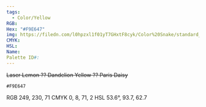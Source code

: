```yaml
---
tags:
  - Color/Yellow
RGB: 
Hex: "#F9E647"
img: https://filedn.com/l0hpzxl1f01yT7GHxtF8cyk/Color%20Snake/standard_csv_to_svg//F9E647.svg
CMYK: 
HSL: 
Name: 
Palette ID#:
---
```

~~Laser Lemon ?? Dandelion Yellow ?? Paris Daisy~~
```palette
#F9E647
```
RGB	249, 230, 71
CMYK	0, 8, 71, 2
HSL	53.6°, 93.7, 62.7

